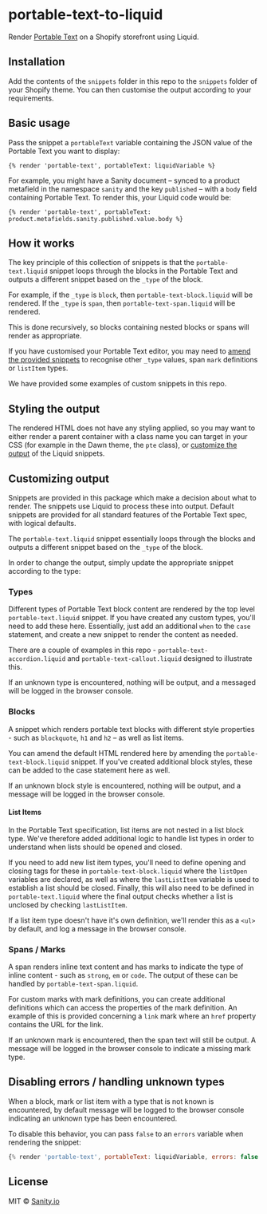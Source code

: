 # portable-text-to-liquid

Render [Portable Text](https://portabletext.org/) on a Shopify storefront using Liquid.

## Installation

Add the contents of the `snippets` folder in this repo to the `snippets` folder of your Shopify theme. You can then customise the output according to your requirements.

## Basic usage

Pass the snippet a `portableText` variable containing the JSON value of the Portable Text you want to display:

```liquid
{% render 'portable-text', portableText: liquidVariable %}
```

For example, you might have a Sanity document – synced to a product metafield in the namespace `sanity` and the key `published` – with a `body` field containing Portable Text. To render this, your Liquid code would be:

```liquid
{% render 'portable-text', portableText: product.metafields.sanity.published.value.body %}
```

## How it works

The key principle of this collection of snippets is that the `portable-text.liquid` snippet loops through the blocks in the Portable Text and outputs a different snippet based on the `_type` of the block.

For example, if the `_type` is `block`, then `portable-text-block.liquid` will be rendered. If the `_type` is `span`, then `portable-text-span.liquid` will be rendered.

This is done recursively, so blocks containing nested blocks or spans will render as appropriate.

If you have customised your Portable Text editor, you may need to [amend the provided snippets](#customizing-output) to recognise other `_type` values, span `mark` definitions or `listItem` types.

We have provided some examples of custom snippets in this repo.

## Styling the output

The rendered HTML does not have any styling applied, so you may want to either render a parent container with a class name you can target in your CSS (for example in the Dawn theme, the `pte` class), or [customize the output](#customizing-output) of the Liquid snippets.

## Customizing output

Snippets are provided in this package which make a decision about what to render. The snippets use Liquid to process these into output. Default snippets are provided for all standard features of the Portable Text spec, with logical defaults.

The `portable-text.liquid` snippet essentially loops through the blocks and outputs a different snippet based on the `_type` of the block.

In order to change the output, simply update the appropriate snippet according to the type:

### Types

Different types of Portable Text block content are rendered by the top level `portable-text.liquid` snippet. If you have created any custom types, you'll need to add these here. Essentially, just add an additional `when` to the `case` statement, and create a new snippet to render the content as needed.

There are a couple of examples in this repo - `portable-text-accordion.liquid` and `portable-text-callout.liquid` designed to illustrate this.

If an unknown type is encountered, nothing will be output, and a messaged will be logged in the browser console.

### Blocks

A snippet which renders portable text blocks with different style properties - such as `blockquote`, `h1` and `h2` – as well as list items.

You can amend the default HTML rendered here by amending the `portable-text-block.liquid` snippet. If you've created additional block styles, these can be added to the case statement here as well.

If an unknown block style is encountered, nothing will be output, and a message will be logged in the browser console.

#### List Items

In the Portable Text specification, list items are not nested in a list block type. We've therefore added additional logic to handle list types in order to understand when lists should be opened and closed.

If you need to add new list item types, you'll need to define opening and closing tags for these in `portable-text-block.liquid` where the `listOpen` variables are declared, as well as where the `lastListItem` variable is used to establish a list should be closed. Finally, this will also need to be defined in `portable-text.liquid` where the final output checks whether a list is unclosed by checking `lastListItem`.

If a list item type doesn't have it's own definition, we'll render this as a `<ul>` by default, and log a message in the browser console.

### Spans / Marks

A span renders inline text content and has marks to indicate the type of inline content - such as `strong`, `em` or `code`. The output of these can be handled by `portable-text-span.liquid`.

For custom marks with mark definitions, you can create additional definitions which can access the properties of the mark definition. An example of this is provided concerning a `link` mark where an `href` property contains the URL for the link.

If an unknown mark is encountered, then the span text will still be output. A message will be logged in the browser console to indicate a missing mark type.

## Disabling errors / handling unknown types

When a block, mark or list item with a type that is not known is encountered, by default message will be logged to the browser console indicating an unknown type has been encountered.

To disable this behavior, you can pass `false` to an `errors` variable when rendering the snippet:

```jsx
{% render 'portable-text', portableText: liquidVariable, errors: false %}
```

## License

MIT © [Sanity.io](https://www.sanity.io/)